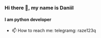 ### Hi there 👋, my name is Daniil
#### I am python developer

- 📫 How to reach me: telegramg: raze123q 
